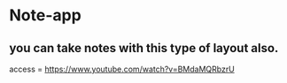 # Note-app

## you can take notes with this type of layout also.
access = https://www.youtube.com/watch?v=BMdaMQRbzrU
